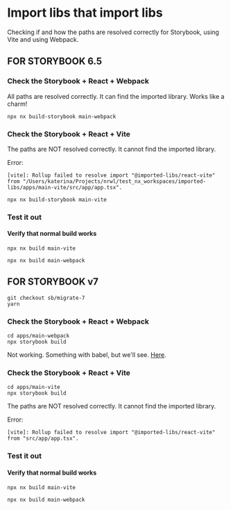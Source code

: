 # Import libs that import libs

Checking if and how the paths are resolved correctly for Storybook, using Vite and using Webpack.

## FOR STORYBOOK 6.5

### Check the Storybook + React + Webpack

All paths are resolved correctly. It can find the imported library. Works like a charm!

```
npx nx build-storybook main-webpack
```

### Check the Storybook + React + Vite

The paths are NOT resolved correctly. It cannot find the imported library.

Error:

```
[vite]: Rollup failed to resolve import "@imported-libs/react-vite" from "/Users/katerina/Projects/nrwl/test_nx_workspaces/imported-libs/apps/main-vite/src/app/app.tsx".
```

```
npx nx build-storybook main-vite
```

### Test it out

#### Verify that normal build works

```
npx nx build main-vite
```

```
npx nx build main-webpack
```

## FOR STORYBOOK v7

```
git checkout sb/migrate-7
yarn
```

### Check the Storybook + React + Webpack

```
cd apps/main-webpack
npx storybook build
```

Not working. Something with babel, but we'll see. [Here](https://app.warp.dev/block/w9ldDAC8OFtTfaiibElRD0).

### Check the Storybook + React + Vite

```
cd apps/main-vite
npx storybook build
```

The paths are NOT resolved correctly. It cannot find the imported library.

Error:

```
[vite]: Rollup failed to resolve import "@imported-libs/react-vite" from "src/app/app.tsx".
```

### Test it out

#### Verify that normal build works

```
npx nx build main-vite
```

```
npx nx build main-webpack
```
